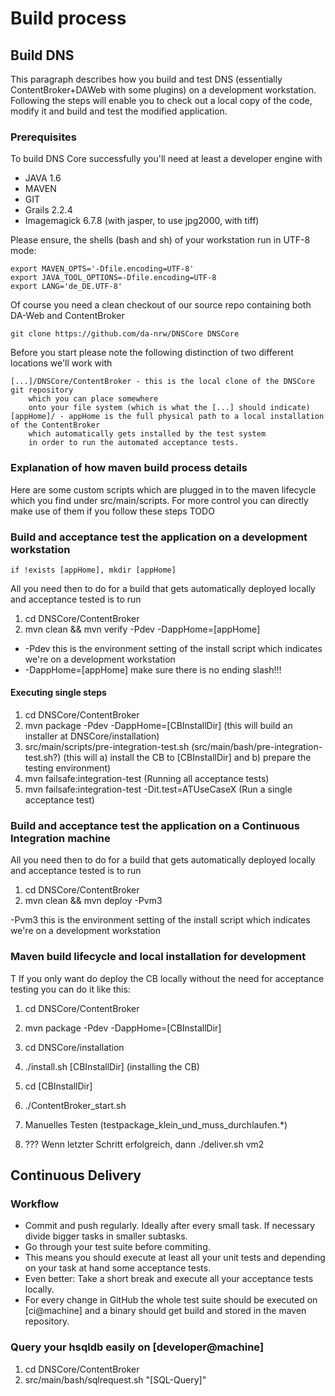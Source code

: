 # Build process

## Build DNS

This paragraph describes how you build and test DNS (essentially ContentBroker+DAWeb with some plugins) 
on a development workstation.
Following the steps will enable you to check out a local copy of the code, modify it
and build and test the modified application. 

### Prerequisites

To build DNS Core successfully you'll need at least a developer engine with

* JAVA 1.6
* MAVEN
* GIT
* Grails 2.2.4
* Imagemagick 6.7.8 (with jasper, to use jpg2000, with tiff)

Please ensure, the shells (bash and sh) of your workstation run in UTF-8 mode:
    
    export MAVEN_OPTS='-Dfile.encoding=UTF-8'
    export JAVA_TOOL_OPTIONS=-Dfile.encoding=UTF-8
    export LANG='de_DE.UTF-8'
    
Of course you need a clean checkout of our source repo containing both DA-Web and ContentBroker

    git clone https://github.com/da-nrw/DNSCore DNSCore
    
Before you start please note the following distinction of two different locations we'll work with

    [...]/DNSCore/ContentBroker - this is the local clone of the DNSCore git repository 
        which you can place somewhere
        onto your file system (which is what the [...] should indicate)
    [appHome]/ - appHome is the full physical path to a local installation of the ContentBroker
        which automatically gets installed by the test system 
        in order to run the automated acceptance tests.

### Explanation of how maven build process details

Here are some custom scripts which are plugged in to the maven lifecycle which you find under src/main/scripts.
For more control you can directly make use of them if you follow these steps
TODO


### Build and acceptance test the application on a development workstation

    if !exists [appHome], mkdir [appHome]

All you need then to do for a build that gets automatically deployed locally and acceptance tested
is to run 

1. cd DNSCore/ContentBroker
1. mvn clean && mvn verify -Pdev -DappHome=[appHome]

* -Pdev 
this is the environment setting of the install script which indicates we're on a development workstation
* -DappHome=[appHome] 
make sure there is no ending slash!!!
 
#### Executing single steps
 
1. cd DNSCore/ContentBroker
1. mvn package -Pdev -DappHome=[CBInstallDir] (this will build an installer at DNSCore/installation)
1. src/main/scripts/pre-integration-test.sh 
    (src/main/bash/pre-integration-test.sh?) (this will a) install the CB to [CBInstallDir] and b) prepare the testing environment)
1. mvn failsafe:integration-test (Running all acceptance tests)
1. mvn failsafe:integration-test -Dit.test=ATUseCaseX (Run a single acceptance test)
 
### Build and acceptance test the application on a Continuous Integration machine

All you need then to do for a build that gets automatically deployed locally and acceptance tested
is to run 

1. cd DNSCore/ContentBroker
1. mvn clean && mvn deploy -Pvm3 

-Pvm3 
this is the environment setting of the install script which indicates we're on a development workstation


### Maven build lifecycle and local installation for development
T
If you only want do deploy the CB locally without the need for acceptance testing you can do it like this:

1. cd DNSCore/ContentBroker
1. mvn package -Pdev -DappHome=[CBInstallDir]
1. cd DNSCore/installation
1. ./install.sh [CBInstallDir] (installing the CB)
1. cd [CBInstallDir]
1. ./ContentBroker_start.sh
11. Manuelles Testen (testpackage_klein_und_muss_durchlaufen.*)

9. ??? Wenn letzter Schritt erfolgreich, dann ./deliver.sh vm2

## Continuous Delivery

### Workflow

* Commit and push regularly. Ideally after every small task. If necessary divide bigger tasks in smaller subtasks.
* Go through your test suite before commiting.
* This means you should execute at least all your unit tests and depending on your task at hand some acceptance tests.
* Even better: Take a short break and execute all your acceptance tests locally.
* For every change in GitHub the whole test suite should be executed on [ci@machine] and a binary should get build and stored in the maven repository.



### Query your hsqldb easily on [developer@machine]

1. cd DNSCore/ContentBroker
1. src/main/bash/sqlrequest.sh "[SQL-Query]"

